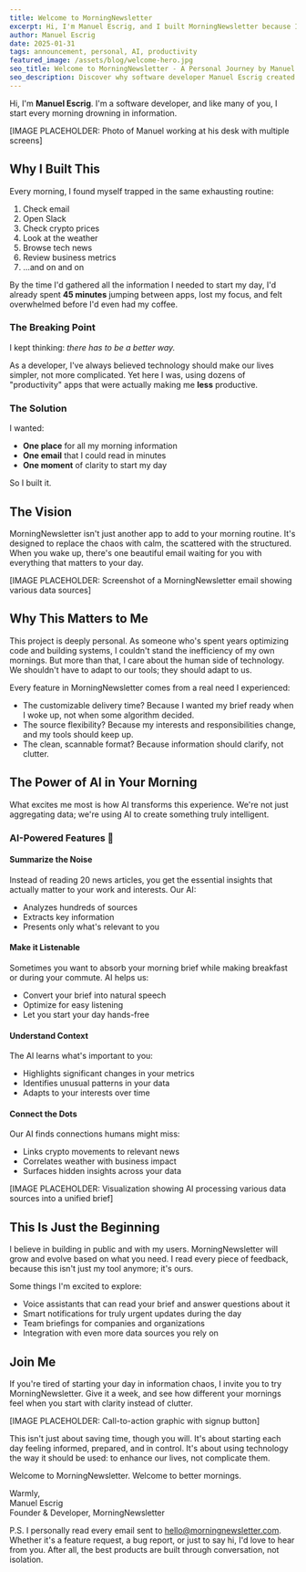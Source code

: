 ```yaml
---
title: Welcome to MorningNewsletter
excerpt: Hi, I'm Manuel Escrig, and I built MorningNewsletter because I needed it to exist. Let me tell you why.
author: Manuel Escrig
date: 2025-01-31
tags: announcement, personal, AI, productivity
featured_image: /assets/blog/welcome-hero.jpg
seo_title: Welcome to MorningNewsletter - A Personal Journey by Manuel Escrig
seo_description: Discover why software developer Manuel Escrig created MorningNewsletter, a personalized morning brief service powered by AI to transform how you start your day.
---
```


Hi, I'm **Manuel Escrig**. I'm a software developer, and like many of you, I start every morning drowning in information.

[IMAGE PLACEHOLDER: Photo of Manuel working at his desk with multiple screens]

## Why I Built This

Every morning, I found myself trapped in the same exhausting routine:

1. Check email
2. Open Slack
3. Check crypto prices
4. Look at the weather
5. Browse tech news
6. Review business metrics
7. ...and on and on

By the time I'd gathered all the information I needed to start my day, I'd already spent **45 minutes** jumping between apps, lost my focus, and felt overwhelmed before I'd even had my coffee.

### The Breaking Point

I kept thinking: *there has to be a better way.*

As a developer, I've always believed technology should make our lives simpler, not more complicated. Yet here I was, using dozens of "productivity" apps that were actually making me **less** productive. 

### The Solution

I wanted:
- **One place** for all my morning information
- **One email** that I could read in minutes
- **One moment** of clarity to start my day

So I built it.

## The Vision

MorningNewsletter isn't just another app to add to your morning routine. It's designed to replace the chaos with calm, the scattered with the structured. When you wake up, there's one beautiful email waiting for you with everything that matters to your day.

[IMAGE PLACEHOLDER: Screenshot of a MorningNewsletter email showing various data sources]

## Why This Matters to Me

This project is deeply personal. As someone who's spent years optimizing code and building systems, I couldn't stand the inefficiency of my own mornings. But more than that, I care about the human side of technology. We shouldn't have to adapt to our tools; they should adapt to us.

Every feature in MorningNewsletter comes from a real need I experienced:

- The customizable delivery time? Because I wanted my brief ready when I woke up, not when some algorithm decided.
- The source flexibility? Because my interests and responsibilities change, and my tools should keep up.
- The clean, scannable format? Because information should clarify, not clutter.

## The Power of AI in Your Morning

What excites me most is how AI transforms this experience. We're not just aggregating data; we're using AI to create something truly intelligent.

### AI-Powered Features 🤖

#### **Summarize the Noise**
Instead of reading 20 news articles, you get the essential insights that actually matter to your work and interests. Our AI:
- Analyzes hundreds of sources
- Extracts key information
- Presents only what's relevant to you

#### **Make it Listenable**
Sometimes you want to absorb your morning brief while making breakfast or during your commute. AI helps us:
- Convert your brief into natural speech
- Optimize for easy listening
- Let you start your day hands-free

#### **Understand Context**
The AI learns what's important to you:
- Highlights significant changes in your metrics
- Identifies unusual patterns in your data
- Adapts to your interests over time

#### **Connect the Dots**
Our AI finds connections humans might miss:
- Links crypto movements to relevant news
- Correlates weather with business impact
- Surfaces hidden insights across your data

[IMAGE PLACEHOLDER: Visualization showing AI processing various data sources into a unified brief]

## This Is Just the Beginning

I believe in building in public and with my users. MorningNewsletter will grow and evolve based on what you need. I read every piece of feedback, because this isn't just my tool anymore; it's ours.

Some things I'm excited to explore:

- Voice assistants that can read your brief and answer questions about it
- Smart notifications for truly urgent updates during the day
- Team briefings for companies and organizations
- Integration with even more data sources you rely on

## Join Me

If you're tired of starting your day in information chaos, I invite you to try MorningNewsletter. Give it a week, and see how different your mornings feel when you start with clarity instead of clutter.

[IMAGE PLACEHOLDER: Call-to-action graphic with signup button]

This isn't just about saving time, though you will. It's about starting each day feeling informed, prepared, and in control. It's about using technology the way it should be used: to enhance our lives, not complicate them.

Welcome to MorningNewsletter. Welcome to better mornings.

Warmly,  
Manuel Escrig  
Founder & Developer, MorningNewsletter

P.S. I personally read every email sent to hello@morningnewsletter.com. Whether it's a feature request, a bug report, or just to say hi, I'd love to hear from you. After all, the best products are built through conversation, not isolation.